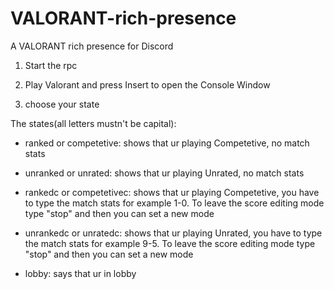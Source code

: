 # VALORANT-rich-presence
A VALORANT rich presence for Discord

1. Start the rpc
2. Play Valorant and press Insert to open the Console Window

3. choose your state

The states(all letters mustn't be capital):

* ranked or competetive:
	shows that ur playing Competetive, no match stats

* unranked or unrated:
	shows that ur playing Unrated, no match stats

* rankedc or competetivec:
	shows that ur playing Competetive, you have to type the match stats for example 1-0. To leave the score editing mode type "stop" and then you can set a new mode

* unrankedc or unratedc:
	shows that ur playing Unrated, you have to type the match stats for example 9-5. To leave the score editing mode type "stop" and then you can set a new mode

* lobby:
	says that ur in lobby
